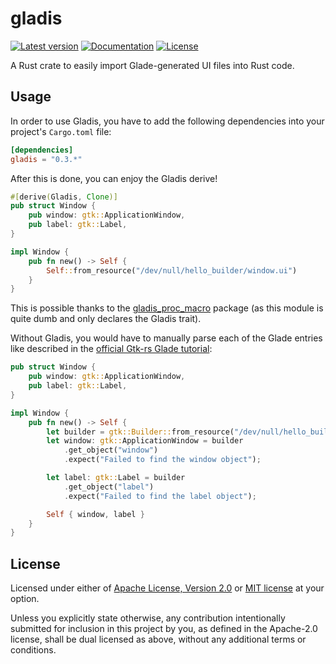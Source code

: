 # gladis

[![Latest version](https://img.shields.io/crates/v/gladis.svg)](https://crates.io/crates/gladis)
[![Documentation](https://docs.rs/gladis/badge.svg)](https://docs.rs/gladis)
[![License](https://img.shields.io/crates/l/gladis.svg)](https://crates.io/crates/gladis)

A Rust crate to easily import Glade-generated UI files into Rust code.

## Usage

In order to use Gladis, you have to add the following dependencies into your
project's `Cargo.toml` file:

```toml
[dependencies]
gladis = "0.3.*"
```

After this is done, you can enjoy the Gladis derive!

```rust
#[derive(Gladis, Clone)]
pub struct Window {
    pub window: gtk::ApplicationWindow,
    pub label: gtk::Label,
}

impl Window {
    pub fn new() -> Self {
        Self::from_resource("/dev/null/hello_builder/window.ui")
    }
}
```

This is possible thanks to the
[gladis_proc_macro](https://crates.io/crates/gladis_proc_macro) package (as
this module is quite dumb and only declares the Gladis trait).

Without Gladis, you would have to manually parse each of the Glade entries like
described in the [official Gtk-rs Glade
tutorial](https://gtk-rs.org/docs-src/tutorial/glade):

```rust
pub struct Window {
    pub window: gtk::ApplicationWindow,
    pub label: gtk::Label,
}

impl Window {
    pub fn new() -> Self {
        let builder = gtk::Builder::from_resource("/dev/null/hello_builder/window.ui");
        let window: gtk::ApplicationWindow = builder
            .get_object("window")
            .expect("Failed to find the window object");

        let label: gtk::Label = builder
            .get_object("label")
            .expect("Failed to find the label object");

        Self { window, label }
    }
}
```

## License

Licensed under either of [Apache License, Version 2.0](LICENSE-APACHE) or [MIT
license](LICENSE-MIT) at your option.

Unless you explicitly state otherwise, any contribution intentionally submitted
for inclusion in this project by you, as defined in the Apache-2.0 license,
shall be dual licensed as above, without any additional terms or conditions.
